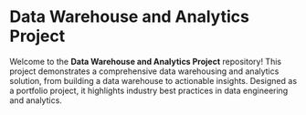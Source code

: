 # Data Warehouse and Analytics Project

Welcome to the **Data Warehouse and Analytics Project** repository!
This project demonstrates a comprehensive data warehousing and analytics solution, from building a data warehouse to actionable insights. Designed as a portfolio project, it highlights industry best practices in data engineering and analytics.
